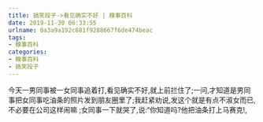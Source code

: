 ```yaml
---
title: 搞笑段子->看见确实不好 | 糗事百科
date: 2019-11-30 06:33:55
urlname: 0a3a9a192c681f9288667f6de474beac
tags: 
- 糗事百科
categories:
- 糗事百科
- 搞笑段子
---
```

今天一男同事被一女同事追着打,看见确实不好,就上前拦住了;一问,才知道是男同事把女同事吃油条的照片发到朋友圈里了;我赶紧劝说,发这个就是有点不淑女而已,不必要在公司这样闹嘛 ;女同事一下就哭了,说:“你知道吗?他把油条打上马赛克!,


